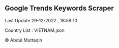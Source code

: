 

## Google Trends Keywords Scraper 
 
Last Update 29-12-2022 , 18:59:10

Country List :
VIETNAM.json



© Abdul Muttaqin 
